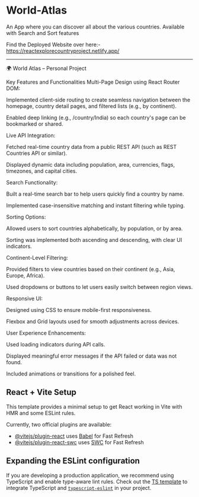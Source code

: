 # World-Atlas

An App where you can discover all about the various countries. Available with Search and Sort features

Find the Deployed Website over here:- https://reactexplorecountryproject.netlify.app/

---

🌍 World Atlas – Personal Project

Key Features and Functionalities
Multi-Page Design using React Router DOM:

Implemented client-side routing to create seamless navigation between the homepage, country detail pages, and filtered lists (e.g., by continent).

Enabled deep linking (e.g., /country/India) so each country's page can be bookmarked or shared.

Live API Integration:

Fetched real-time country data from a public REST API (such as REST Countries API or similar).

Displayed dynamic data including population, area, currencies, flags, timezones, and capital cities.

Search Functionality:

Built a real-time search bar to help users quickly find a country by name.

Implemented case-insensitive matching and instant filtering while typing.

Sorting Options:

Allowed users to sort countries alphabetically, by population, or by area.

Sorting was implemented both ascending and descending, with clear UI indicators.

Continent-Level Filtering:

Provided filters to view countries based on their continent (e.g., Asia, Europe, Africa).

Used dropdowns or buttons to let users easily switch between region views.

Responsive UI:

Designed using CSS to ensure mobile-first responsiveness.

Flexbox and Grid layouts used for smooth adjustments across devices.

User Experience Enhancements:

Used loading indicators during API calls.

Displayed meaningful error messages if the API failed or data was not found.

Included animations or transitions for a polished feel.



## React + Vite Setup

This template provides a minimal setup to get React working in Vite with HMR and some ESLint rules.

Currently, two official plugins are available:

- [@vitejs/plugin-react](https://github.com/vitejs/vite-plugin-react/blob/main/packages/plugin-react/README.md) uses [Babel](https://babeljs.io/) for Fast Refresh
- [@vitejs/plugin-react-swc](https://github.com/vitejs/vite-plugin-react-swc) uses [SWC](https://swc.rs/) for Fast Refresh

## Expanding the ESLint configuration

If you are developing a production application, we recommend using TypeScript and enable type-aware lint rules. Check out the [TS template](https://github.com/vitejs/vite/tree/main/packages/create-vite/template-react-ts) to integrate TypeScript and [`typescript-eslint`](https://typescript-eslint.io) in your project.
